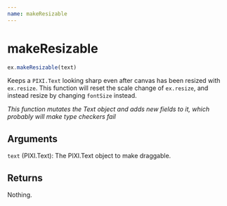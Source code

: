 ```yaml
---
name: makeResizable
---
```


# makeResizable

```js
ex.makeResizable(text)
```

Keeps a `PIXI.Text` looking sharp even after canvas has been resized with `ex.resize`. This function will reset the scale change of `ex.resize`, and instead resize by changing `fontSize` instead.

_This function mutates the Text object and adds new fields to it, which probably will make type checkers fail_ 

## Arguments

`text` (PIXI.Text): The PIXI.Text object to make draggable.

## Returns

Nothing.
